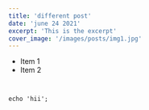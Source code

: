 ```yaml
---
title: 'different post'
date: 'june 24 2021'
excerpt: 'This is the excerpt'
cover_image: '/images/posts/img1.jpg'
---
```


* Item 1
* Item 2

```


echo 'hii';
```
